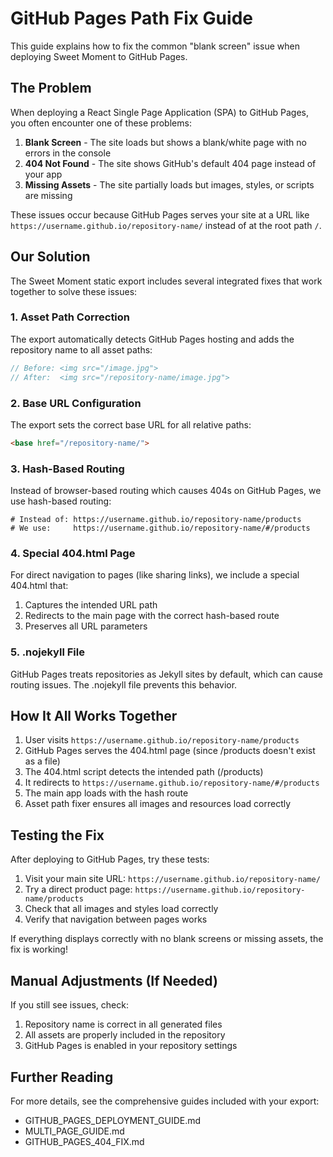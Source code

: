 # GitHub Pages Path Fix Guide

This guide explains how to fix the common "blank screen" issue when deploying Sweet Moment to GitHub Pages.

## The Problem

When deploying a React Single Page Application (SPA) to GitHub Pages, you often encounter one of these problems:

1. **Blank Screen** - The site loads but shows a blank/white page with no errors in the console
2. **404 Not Found** - The site shows GitHub's default 404 page instead of your app
3. **Missing Assets** - The site partially loads but images, styles, or scripts are missing

These issues occur because GitHub Pages serves your site at a URL like `https://username.github.io/repository-name/` instead of at the root path `/`.

## Our Solution

The Sweet Moment static export includes several integrated fixes that work together to solve these issues:

### 1. Asset Path Correction

The export automatically detects GitHub Pages hosting and adds the repository name to all asset paths:

```javascript
// Before: <img src="/image.jpg">
// After:  <img src="/repository-name/image.jpg">
```

### 2. Base URL Configuration

The export sets the correct base URL for all relative paths:

```html
<base href="/repository-name/">
```

### 3. Hash-Based Routing

Instead of browser-based routing which causes 404s on GitHub Pages, we use hash-based routing:

```
# Instead of: https://username.github.io/repository-name/products
# We use:     https://username.github.io/repository-name/#/products
```

### 4. Special 404.html Page

For direct navigation to pages (like sharing links), we include a special 404.html that:

1. Captures the intended URL path
2. Redirects to the main page with the correct hash-based route
3. Preserves all URL parameters

### 5. .nojekyll File

GitHub Pages treats repositories as Jekyll sites by default, which can cause routing issues. The .nojekyll file prevents this behavior.

## How It All Works Together

1. User visits `https://username.github.io/repository-name/products`
2. GitHub Pages serves the 404.html page (since /products doesn't exist as a file)
3. The 404.html script detects the intended path (/products)
4. It redirects to `https://username.github.io/repository-name/#/products`
5. The main app loads with the hash route
6. Asset path fixer ensures all images and resources load correctly

## Testing the Fix

After deploying to GitHub Pages, try these tests:

1. Visit your main site URL: `https://username.github.io/repository-name/`
2. Try a direct product page: `https://username.github.io/repository-name/products`
3. Check that all images and styles load correctly
4. Verify that navigation between pages works

If everything displays correctly with no blank screens or missing assets, the fix is working!

## Manual Adjustments (If Needed)

If you still see issues, check:

1. Repository name is correct in all generated files
2. All assets are properly included in the repository
3. GitHub Pages is enabled in your repository settings

## Further Reading

For more details, see the comprehensive guides included with your export:

- GITHUB_PAGES_DEPLOYMENT_GUIDE.md
- MULTI_PAGE_GUIDE.md
- GITHUB_PAGES_404_FIX.md
